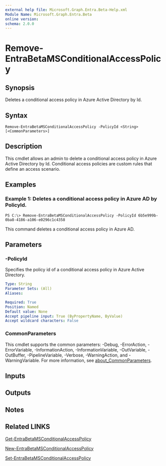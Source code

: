 ```yaml
---
external help file: Microsoft.Graph.Entra.Beta-Help.xml
Module Name: Microsoft.Graph.Entra.Beta
online version:
schema: 2.0.0
---
```


# Remove-EntraBetaMSConditionalAccessPolicy

## Synopsis
Deletes a conditional access policy in Azure Active Directory by Id.

## Syntax

```
Remove-EntraBetaMSConditionalAccessPolicy -PolicyId <String> [<CommonParameters>]
```

## Description
This cmdlet allows an admin to delete a conditional access policy in Azure Active Directory by Id.
Conditional access policies are custom rules that define an access scenario.

## Examples

### Example 1: Deletes a conditional access policy in Azure AD by PolicyId.
```
PS C:\> Remove-EntraBetaMSConditionalAccessPolicy -PolicyId 6b5e999b-0ba8-4186-a106-e0296c1c4358
```

This command deletes a conditional access policy in Azure AD.

## Parameters

### -PolicyId
Specifies the policy id of a conditional access policy in Azure Active Directory.

```yaml
Type: String
Parameter Sets: (All)
Aliases:

Required: True
Position: Named
Default value: None
Accept pipeline input: True (ByPropertyName, ByValue)
Accept wildcard characters: False
```

### CommonParameters
This cmdlet supports the common parameters: -Debug, -ErrorAction, -ErrorVariable, -InformationAction, -InformationVariable, -OutVariable, -OutBuffer, -PipelineVariable, -Verbose, -WarningAction, and -WarningVariable. For more information, see [about_CommonParameters](https://go.microsoft.com/fwlink/?LinkID=113216).

## Inputs

## Outputs

## Notes
## Related LINKS

[Get-EntraBetaMSConditionalAccessPolicy]()

[New-EntraBetaMSConditionalAccessPolicy]()

[Set-EntraBetaMSConditionalAccessPolicy]()

